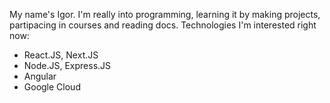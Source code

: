 My name's Igor. I'm really into programming, learning it by making projects, partipacing in courses and reading docs.
Technologies I'm interested right now:
  - React.JS, Next.JS
  - Node.JS, Express.JS
  - Angular
  - Google Cloud
